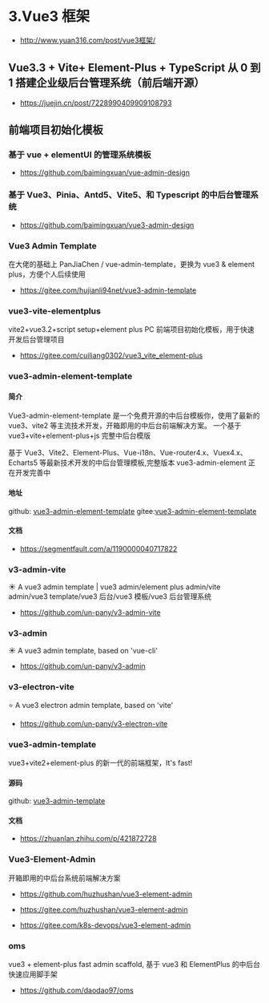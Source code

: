 # 3.Vue3 框架

- http://www.yuan316.com/post/vue3框架/

## Vue3.3 + Vite+ Element-Plus + TypeScript 从 0 到 1 搭建企业级后台管理系统（前后端开源）

- https://juejin.cn/post/7228990409909108793

## 前端项目初始化模板

### 基于 vue + elementUI 的管理系统模板

- https://github.com/baimingxuan/vue-admin-design

### 基于 Vue3、Pinia、Antd5、Vite5、和 Typescript 的中后台管理系统

- https://github.com/baimingxuan/vue3-admin-design

### Vue3 Admin Template

在大佬的基础上 PanJiaChen / vue-admin-template，更换为 vue3 & element plus，方便个人后续使用

- https://gitee.com/hujianli94net/vue3-admin-template

### vue3-vite-elementplus

vite2+vue3.2+script setup+element plus
PC 前端项目初始化模板，用于快速开发后台管理项目

- https://gitee.com/cuiliang0302/vue3_vite_element-plus

### vue3-admin-element-template

#### 简介

Vue3-admin-element-template 是一个免费开源的中后台模板你，使用了最新的 vue3、vite2 等主流技术开发，开箱即用的中后台前端解决方案。
一个基于 vue3+vite+element-plus+js 完整中后台模版

基于 Vue3、Vite2、Element-Plus、Vue-i18n、Vue-router4.x、Vuex4.x、Echarts5 等最新技术开发的中后台管理模板,完整版本 vue3-admin-element 正在开发完善中

#### 地址

github: [vue3-admin-element-template](https://github.com/hu-snail/vue3-admin-element-template)
gitee:[vue3-admin-element-template](https://gitee.com/hu-snail/vue3-admin-element-template)

#### 文档

- https://segmentfault.com/a/1190000040717822

### v3-admin-vite

☀️ A vue3 admin template | vue3 admin/element plus admin/vite admin/vue3 template/vue3 后台/vue3 模板/vue3 后台管理系统

- https://github.com/un-pany/v3-admin-vite

### v3-admin

☀️ A vue3 admin template, based on 'vue-cli'

- https://github.com/un-pany/v3-admin

### v3-electron-vite

⭐ A vue3 electron admin template, based on 'vite'

- https://github.com/un-pany/v3-electron-vite

### vue3-admin-template

vue3+vite2+element-plus 的新一代的前端框架，It's fast!

#### 源码

github: [vue3-admin-template](https://github.com/jzfai/vue3-admin-template)

#### 文档

- https://zhuanlan.zhihu.com/p/421872728

### Vue3-Element-Admin

开箱即用的中后台系统前端解决方案

- https://github.com/huzhushan/vue3-element-admin

- https://gitee.com/huzhushan/vue3-element-admin

- https://gitee.com/k8s-devops/vue3-element-admin

### oms

vue3 + element-plus fast admin scaffold, 基于 vue3 和 ElementPlus 的中后台快速应用脚手架

- https://github.com/daodao97/oms
